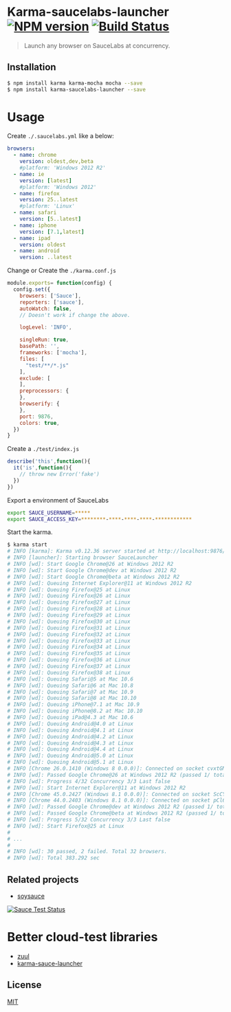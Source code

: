 # Karma-saucelabs-launcher [![NPM version][npm-image]][npm] [![Build Status][travis-image]][travis]

> Launch any browser on SauceLabs at concurrency.

## Installation
```bash
$ npm install karma karma-mocha mocha --save
$ npm install karma-saucelabs-launcher --save
```

# Usage

Create `./.saucelabs.yml` like a below:

```yaml
browsers:
  - name: chrome
    version: oldest,dev,beta
    #platform: 'Windows 2012 R2'
  - name: ie
    version: [latest]
    #platform: 'Windows 2012'
  - name: firefox
    version: 25..latest
    #platform: 'Linux'
  - name: safari
    version: [5..latest]
  - name: iphone
    version: [7.1,latest]
  - name: ipad
    version: oldest
  - name: android
    version: ..latest
```

Change or Create the `./karma.conf.js`

```js
module.exports= function(config) {
  config.set({
    browsers: ['Sauce'],
    reporters: ['sauce'],
    autoWatch: false,
    // Doesn't work if change the above.

    logLevel: 'INFO',

    singleRun: true,
    basePath: '',
    frameworks: ['mocha'],
    files: [
      "test/**/*.js"
    ],
    exclude: [
    ],
    preprocessors: {
    },
    browserify: {
    },
    port: 9876,
    colors: true,
  })
}
```

Create a `./test/index.js`

```js
describe('this',function(){
  it('is',function(){
    // throw new Error('fake')
  })
})
```

Export a environment of SauceLabs

```bash
export SAUCE_USERNAME=*****
export SAUCE_ACCESS_KEY=********-****-****-****-************
```

Start the karma.

```bash
$ karma start
# INFO [karma]: Karma v0.12.36 server started at http://localhost:9876/
# INFO [launcher]: Starting browser SauceLauncher
# INFO [wd]: Start Google Chrome@26 at Windows 2012 R2
# INFO [wd]: Start Google Chrome@dev at Windows 2012 R2
# INFO [wd]: Start Google Chrome@beta at Windows 2012 R2
# INFO [wd]: Queuing Internet Explorer@11 at Windows 2012 R2
# INFO [wd]: Queuing Firefox@25 at Linux
# INFO [wd]: Queuing Firefox@26 at Linux
# INFO [wd]: Queuing Firefox@27 at Linux
# INFO [wd]: Queuing Firefox@28 at Linux
# INFO [wd]: Queuing Firefox@29 at Linux
# INFO [wd]: Queuing Firefox@30 at Linux
# INFO [wd]: Queuing Firefox@31 at Linux
# INFO [wd]: Queuing Firefox@32 at Linux
# INFO [wd]: Queuing Firefox@33 at Linux
# INFO [wd]: Queuing Firefox@34 at Linux
# INFO [wd]: Queuing Firefox@35 at Linux
# INFO [wd]: Queuing Firefox@36 at Linux
# INFO [wd]: Queuing Firefox@37 at Linux
# INFO [wd]: Queuing Firefox@38 at Linux
# INFO [wd]: Queuing Safari@5 at Mac 10.6
# INFO [wd]: Queuing Safari@6 at Mac 10.8
# INFO [wd]: Queuing Safari@7 at Mac 10.9
# INFO [wd]: Queuing Safari@8 at Mac 10.10
# INFO [wd]: Queuing iPhone@7.1 at Mac 10.9
# INFO [wd]: Queuing iPhone@8.2 at Mac 10.10
# INFO [wd]: Queuing iPad@4.3 at Mac 10.6
# INFO [wd]: Queuing Android@4.0 at Linux
# INFO [wd]: Queuing Android@4.1 at Linux
# INFO [wd]: Queuing Android@4.2 at Linux
# INFO [wd]: Queuing Android@4.3 at Linux
# INFO [wd]: Queuing Android@4.4 at Linux
# INFO [wd]: Queuing Android@5.0 at Linux
# INFO [wd]: Queuing Android@5.1 at Linux
# INFO [Chrome 26.0.1410 (Windows 8 0.0.0)]: Connected on socket cvxtGM1CwUEe3q2V_jpu with id 0
# INFO [wd]: Passed Google Chrome@26 at Windows 2012 R2 (passed 1/ total 1)
# INFO [wd]: Progress 4/32 Concurrency 3/3 Last false
# INFO [wd]: Start Internet Explorer@11 at Windows 2012 R2
# INFO [Chrome 45.0.2427 (Windows 8.1 0.0.0)]: Connected on socket ScCYxlLQ1MJqrqaV_jpv with id 1
# INFO [Chrome 44.0.2403 (Windows 8.1 0.0.0)]: Connected on socket pCl6OauaaArJN0xC_jpw with id 2
# INFO [wd]: Passed Google Chrome@dev at Windows 2012 R2 (passed 1/ total 1)
# INFO [wd]: Passed Google Chrome@beta at Windows 2012 R2 (passed 1/ total 1)
# INFO [wd]: Progress 5/32 Concurrency 3/3 Last false
# INFO [wd]: Start Firefox@25 at Linux
#
# ...
#
# INFO [wd]: 30 passed, 2 failed. Total 32 browsers.
# INFO [wd]: Total 383.292 sec
```

## Related projects
* [soysauce](https://github.com/59naga/soysauce/)

[![Sauce Test Status][sauce-image]][sauce]

# Better cloud-test libraries
* [zuul](https://github.com/defunctzombie/zuul)
* [karma-sauce-launcher](https://github.com/karma-runner/karma-sauce-launcher)

License
---
[MIT][License]

[License]: http://59naga.mit-license.org/

[sauce-image]: http://soysauce.berabou.me/u/59798/karma-saucelabs-launcher.svg?branch=master
[sauce]: https://saucelabs.com/u/59798
[npm-image]:https://img.shields.io/npm/v/karma-saucelabs-launcher.svg?style=flat-square
[npm]: https://npmjs.org/package/karma-saucelabs-launcher
[travis-image]: http://img.shields.io/travis/59naga/karma-saucelabs-launcher.svg?style=flat-square
[travis]: https://travis-ci.org/59naga/karma-saucelabs-launcher
[coveralls-image]: http://img.shields.io/coveralls/59naga/karma-saucelabs-launcher.svg?style=flat-square
[coveralls]: https://coveralls.io/r/59naga/karma-saucelabs-launcher?branch=master
